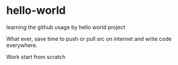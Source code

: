 # hello-world
learning the github usage by hello world project

What ever, save time to push or pull src on internet and write code everywhere.

Work start from scratch